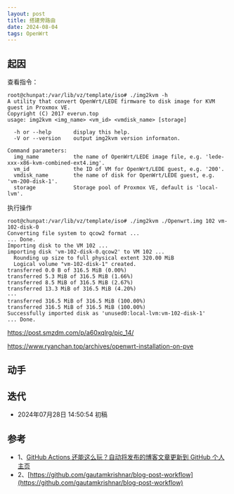 ```yaml
---
layout: post 
title: 搭建旁路由
date: 2024-08-04 
tags: OpenWrt
---
```

## 起因

查看指令：
```
root@chunpat:/var/lib/vz/template/iso# ./img2kvm -h
A utility that convert OpenWrt/LEDE firmware to disk image for KVM guest in Proxmox VE.
Copyright (C) 2017 everun.top
usage: img2kvm <img_name> <vm_id> <vmdisk_name> [storage]

  -h or --help       display this help.
  -V or --version    output img2kvm version informaton.

Command parameters:
  img_name           the name of OpenWrt/LEDE image file, e.g. 'lede-xxx-x86-kvm-combined-ext4.img'.
  vm_id              the ID of VM for OpenWrt/LEDE guest, e.g. '200'.
  vmdisk_name        the name of disk for OpenWrt/LEDE guest, e.g. 'vm-200-disk-1'.
  storage            Storage pool of Proxmox VE, default is 'local-lvm'.
```

执行操作
```
root@chunpat:/var/lib/vz/template/iso# ./img2kvm ./Openwrt.img 102 vm-102-disk-0 
Converting file system to qcow2 format ...
... Done.
Importing disk to the VM 102 ...
importing disk 'vm-102-disk-0.qcow2' to VM 102 ...
  Rounding up size to full physical extent 320.00 MiB
  Logical volume "vm-102-disk-1" created.
transferred 0.0 B of 316.5 MiB (0.00%)
transferred 5.3 MiB of 316.5 MiB (1.66%)
transferred 8.5 MiB of 316.5 MiB (2.67%)
transferred 13.3 MiB of 316.5 MiB (4.20%)
···
transferred 316.5 MiB of 316.5 MiB (100.00%)
transferred 316.5 MiB of 316.5 MiB (100.00%)
Successfully imported disk as 'unused0:local-lvm:vm-102-disk-1'
... Done.
```

https://post.smzdm.com/p/a60xqlrg/pic_14/

https://www.ryanchan.top/archives/openwrt-installation-on-pve

## 动手

## 迭代

* 2024年07月28日 14:50:54 初稿

## 参考

- 1、[GitHub Actions 还能这么玩？自动将发布的博客文章更新到 GitHub 个人主页](https://shenxianpeng.github.io/2021/11/special-repository/)
- 2、[https://github.com/gautamkrishnar/blog-post-workflow](https://github.com/gautamkrishnar/blog-post-workflow)
